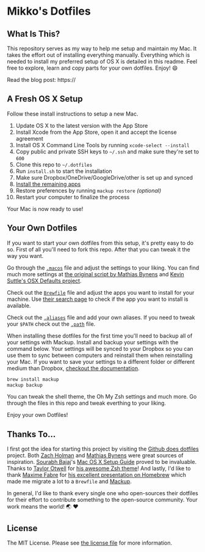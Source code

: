 # Mikko's Dotfiles

## What Is This?

This repository serves as my way to help me setup and maintain my Mac. It takes the effort out of installing everything manually. Everything which is needed to install my preferred setup of OS X is detailed in this readme. Feel free to explore, learn and copy parts for your own dotfiles. Enjoy! :smile:

Read the blog post: https://

## A Fresh OS X Setup

Follow these install instructions to setup a new Mac.

1. Update OS X to the latest version with the App Store
2. Install Xcode from the App Store, open it and accept the license agreement
3. Install OS X Command Line Tools by running `xcode-select --install`
4. Copy public and private SSH keys to `~/.ssh` and make sure they're set to `600`
5. Clone this repo to `~/.dotfiles`
6. Run `install.sh` to start the installation
7. Make sure Dropbox/OneDrive/GoogleDrive/other is set up and synced
8. [Install the remaining apps](./apps.md)
9. Restore preferences by running `mackup restore` _(optional)_
10. Restart your computer to finalize the process

Your Mac is now ready to use!

## Your Own Dotfiles

If you want to start your own dotfiles from this setup, it's pretty easy to do so. First of all you'll need to fork this repo. After that you can tweak it the way you want.

Go through the [`.macos`](./.macos) file and adjust the settings to your liking. You can find much more settings at [the original script by Mathias Bynens](https://github.com/mathiasbynens/dotfiles/blob/master/.osx) and [Kevin Suttle's OSX Defaults project](https://github.com/kevinSuttle/OSXDefaults).

Check out the [`Brewfile`](./Brewfile) file and adjust the apps you want to install for your machine. Use [their search page](https://caskroom.github.io/search) to check if the app you want to install is available.

Check out the [`.aliases`](./.aliases) file and add your own aliases. If you need to tweak your `$PATH` check out the [`.path`](./.path) file.


When installing these dotfiles for the first time you'll need to backup all of your settings with Mackup. Install and backup your settings with the command below. Your settings will be synced to your Dropbox so you can use them to sync between computers and reinstall them when reinstalling your Mac. If you want to save your settings to a different folder or different medium than Dropbox, [checkout the documentation](https://github.com/lra/mackup#supported-storages).

```bash
brew install mackup
mackup backup
```

You can tweak the shell theme, the Oh My Zsh settings and much more. Go through the files in this repo and tweak everthing to your liking.

Enjoy your own Dotfiles!

## Thanks To...

I first got the idea for starting this project by visiting the [Github does dotfiles](https://dotfiles.github.io/) project. Both [Zach Holman](https://github.com/holman/dotfiles) and [Mathias Bynens](https://github.com/mathiasbynens/dotfiles) were great sources of inspiration. [Sourabh Bajaj](https://twitter.com/sb2nov/)'s [Mac OS X Setup Guide](http://sourabhbajaj.com/mac-setup/) proved to be invaluable. Thanks to [Taylor Otwell](https://twitter.com/taylorotwell) for [his awesome Zsh theme](https://github.com/taylorotwell/shell)! And lastly, I'd like to thank [Maxime Fabre](https://twitter.com/anahkiasen) for [his excellent presentation on Homebrew](https://speakerdeck.com/anahkiasen/a-storm-homebrewin) which made me migrate a lot to a `Brewfile` and [Mackup](https://github.com/lra/mackup).

In general, I'd like to thank every single one who open-sources their dotfiles for their effort to contribute something to the open-source community. Your work means the world! :earth_asia: :heart:

## License

The MIT License. Please see [the license file](license.md) for more information.
